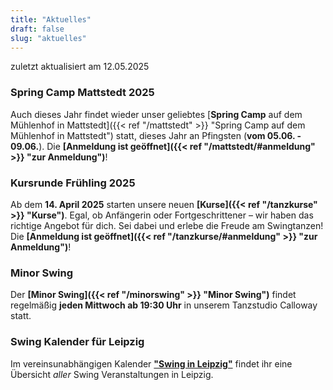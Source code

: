 ```yaml
---
title: "Aktuelles"
draft: false
slug: "aktuelles"
---
```


zuletzt aktualisiert am 12.05.2025

[//]: # (### Friday Night Balboa)
[//]: # (Im November laden wir euch wieder zum **[Friday Night Balboa]&#40;{{< ref "/fridaynightbalboa" >}} "Friday Night Balboa"&#41;**-Abend im Calloway ein: Am **29.11.**ab 18:30 Uhr starten wir mit einem Drop-In-Kurs, danach wird getanzt!)

[//]: # (### Tag der offenen Tür am 19.01.2025)
[//]: # (Am **19.01.2025** öffnen wir unsere Türen für euch! Kommt vorbei, lernt Swingtänze kennen und schnuppert in unsere Welt des Tanzes hinein. Weitere Infos findet ihr auf der Seite von unseren **[Tag der offenen Tür]&#40;{{< ref "/opendoor" >}} "Tag der offenen Tür"&#41;**! Danach gibt es die Möglichkeit, beim [Tea Dance]&#40;{{< ref "/swingteatime" >}} "Tea Dance"&#41; weiterzutanzen.)

### Spring Camp Mattstedt 2025
Auch dieses Jahr findet wieder unser geliebtes [**Spring Camp** auf dem Mühlenhof in Mattstedt]({{< ref "/mattstedt" >}} "Spring Camp auf dem Mühlenhof in Mattstedt") statt, dieses Jahr an Pfingsten (**vom 05.06. - 09.06.**). Die **[Anmeldung ist geöffnet]({{< ref "/mattstedt/#anmeldung" >}} "zur Anmeldung")**!

### Kursrunde Frühling 2025
Ab dem **14. April 2025** starten unsere neuen **[Kurse]({{< ref "/tanzkurse" >}} "Kurse")**. Egal, ob Anfängerin oder Fortgeschrittener – wir haben das richtige Angebot für dich. Sei dabei und erlebe die Freude am Swingtanzen! Die **[Anmeldung ist geöffnet]({{< ref "/tanzkurse/#anmeldung" >}} "zur Anmeldung")**!

### Minor Swing
Der **[Minor Swing]({{< ref "/minorswing" >}} "Minor Swing")** findet regelmäßig **jeden Mittwoch ab 19:30 Uhr** in unserem Tanzstudio Calloway statt.

### Swing Kalender für Leipzig
Im vereinsunabhängigen Kalender [**"Swing in Leipzig"**](https://kalender.digital/0c529f4b4448ea55b992) findet ihr eine Übersicht *aller* Swing Veranstaltungen in Leipzig.
